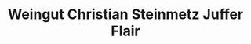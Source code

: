 ---
title: "Weingut Christian Steinmetz Juffer Flair"
url: /brauneberg/weingut-christian-steinmetz-juffer-flair/
shop: Spirituosen
---